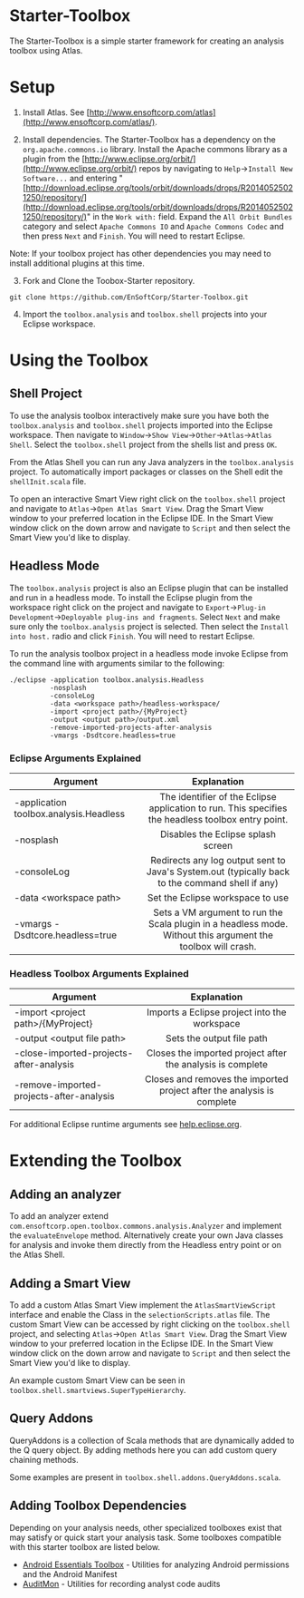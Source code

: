 Starter-Toolbox
===============

The Starter-Toolbox is a simple starter framework for creating an analysis toolbox using Atlas.

# Setup

1) Install Atlas.  See [http://www.ensoftcorp.com/atlas](http://www.ensoftcorp.com/atlas/).

2) Install dependencies.  The Starter-Toolbox has a dependency on the `org.apache.commons.io` library.  Install the Apache commons library as a plugin from the [http://www.eclipse.org/orbit/](http://www.eclipse.org/orbit/) repos by navigating to `Help`->`Install New Software...` and entering "[http://download.eclipse.org/tools/orbit/downloads/drops/R20140525021250/repository/](http://download.eclipse.org/tools/orbit/downloads/drops/R20140525021250/repository/)" in the `Work with:` field.  Expand the `All Orbit Bundles` category and select `Apache Commons IO` and `Apache Commons Codec` and then press `Next` and `Finish`.  You will need to restart Eclipse.

Note: If your toolbox project has other dependencies you may need to install additional plugins at this time.

3) Fork and Clone the Toobox-Starter repository.

`git clone https://github.com/EnSoftCorp/Starter-Toolbox.git`

4) Import the `toolbox.analysis` and `toolbox.shell` projects into your Eclipse workspace.

# Using the Toolbox

## Shell Project

To use the analysis toolbox interactively make sure you have both the `toolbox.analysis` and `toolbox.shell` projects imported into the Eclipse workspace.  Then navigate to `Window`->`Show View`->`Other`->`Atlas`->`Atlas Shell`.  Select the `toolbox.shell` project from the shells list and press `OK`.

From the Atlas Shell you can run any Java analyzers in the `toolbox.analysis` project.  To automatically import packages or classes on the Shell edit the `shellInit.scala` file.

To open an interactive Smart View right click on the `toolbox.shell` project and navigate to `Atlas`->`Open Atlas Smart View`.  Drag the Smart View window to your preferred location in the Eclipse IDE.  In the Smart View window click on the down arrow and navigate to `Script` and then select the Smart View you'd like to display.

## Headless Mode

The `toolbox.analysis` project is also an Eclipse plugin that can be installed and run in a headless mode.  To install the Eclipse plugin from the workspace right click on the project and navigate to `Export`->`Plug-in Development`->`Deployable plug-ins and fragments`.  Select `Next` and make sure only the `toolbox.analysis` project is selected.  Then select the `Install into host.` radio and click `Finish`.  You will need to restart Eclipse.

To run the analysis toolbox project in a headless mode invoke Eclipse from the command line with arguments similar to the following:

    ./eclipse -application toolbox.analysis.Headless 
              -nosplash 
              -consoleLog  
              -data <workspace path>/headless-workspace/ 
              -import <project path>/{MyProject}
              -output <output path>/output.xml
              -remove-imported-projects-after-analysis
              -vmargs -Dsdtcore.headless=true
              
### Eclipse Arguments Explained

| **Argument**                                              |                                                **Explanation**                                                |
|-----------------------------------------------------------|:-------------------------------------------------------------------------------------------------------------:|
| -application toolbox.analysis.Headless                    | The identifier of the Eclipse application to run. This specifies the headless toolbox entry point.            |
| -nosplash                                                 | Disables the Eclipse splash screen                                                                            |
| -consoleLog                                               | Redirects any log output sent to Java's System.out (typically back to the command shell if any)               |
| -data &lt;workspace path&gt;                              | Set the Eclipse workspace to use                                                                              |
| -vmargs -Dsdtcore.headless=true                           | Sets a VM argument to run the Scala plugin in a headless mode.  Without this argument the toolbox will crash. |

### Headless Toolbox Arguments Explained

| **Argument**                                    |                            **Explanation**                             |
|-------------------------------------------------|:----------------------------------------------------------------------:|
| -import &lt;project path&gt;/{MyProject}        | Imports a Eclipse project into the workspace                           |
| -output &lt;output file path&gt;                | Sets the output file path                                              |
| -close-imported-projects-after-analysis         | Closes the imported project after the analysis is complete             |
| -remove-imported-projects-after-analysis        | Closes and removes the imported project after the analysis is complete |

For additional Eclipse runtime arguments see [help.eclipse.org](http://help.eclipse.org/juno/index.jsp?topic=%2Forg.eclipse.platform.doc.isv%2Freference%2Fmisc%2Fruntime-options.html).

# Extending the Toolbox

## Adding an analyzer
To add an analyzer extend `com.ensoftcorp.open.toolbox.commons.analysis.Analyzer` and implement the `evaluateEnvelope` method.  Alternatively create your own Java classes for analysis and invoke them directly from the Headless entry point or on the Atlas Shell.

## Adding a Smart View
To add a custom Atlas Smart View implement the `AtlasSmartViewScript` interface and enable the Class in the `selectionScripts.atlas` file.  The custom Smart View can be accessed by right clicking on the `toolbox.shell` project, and selecting `Atlas`->`Open Atlas Smart View`.  Drag the Smart View window to your preferred location in the Eclipse IDE.  In the Smart View window click on the down arrow and navigate to `Script` and then select the Smart View you'd like to display.

An example custom Smart View can be seen in `toolbox.shell.smartviews.SuperTypeHierarchy`.

## Query Addons
QueryAddons is a collection of Scala methods that are dynamically added to the Q query object.  By adding methods here you can add custom query chaining methods.  

Some examples are present in `toolbox.shell.addons.QueryAddons.scala`.

## Adding Toolbox Dependencies
Depending on your analysis needs, other specialized toolboxes exist that may satisfy or quick start your analysis task.  Some toolboxes compatible with this starter toolbox are listed below.

- [Android Essentials Toolbox](https://android-essentials-toolbox.github.io/) - Utilities for analyzing Android permissions and the Android Manifest
- [AuditMon](http://auditmon.com/) - Utilities for recording analyst code audits
